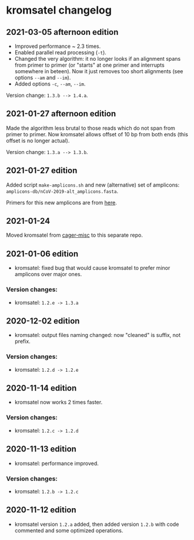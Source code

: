 # kromsatel changelog

## 2021-03-05 afternoon edition

- Improved performance ~ 2.3 times.
- Enabled parallel read processing (`-t`).
- Changed the very algorithm: it no longer looks if an alignment spans from primer to primer (or "starts" at one primer and interrupts somewhere in beteen). Now it just removes too short alignments (see options `--am` and `--im`).
- Added options `-c`, `--am`, `--im`.

Version change: `1.3.b --> 1.4.a`.

## 2021-01-27 afternoon edition

Made the algorithm less brutal to those reads which do not span from primer to primer. Now kromsatel allows offset of 10 bp from both ends (this offset is no longer actual).

Version change: `1.3.a --> 1.3.b`.

## 2021-01-27 edition

Added script `make-amplicons.sh` and new (alternative) set of amplicons: `amplicons-db/nCoV-2019-alt_amplicons.fasta`.

Primers for this new amplicons are from [here](https://github.com/ItokawaK/Alt_nCov2019_primers).

## 2021-01-24

Moved kromsatel from [cager-misc](https://github.com/masikol/cager-misc) to this separate repo.

## 2021-01-06 edition

- kromsatel: fixed bug that would cause kromsatel to prefer minor amplicons over major ones.

### Version changes:

- kromsatel: `1.2.e -> 1.3.a`

## 2020-12-02 edition

- kromsatel: output files naming changed: now "cleaned" is suffix, not prefix.

### Version changes:

- kromsatel: `1.2.d -> 1.2.e`

## 2020-11-14 edition

- kromsatel now works 2 times faster.

### Version changes:

- kromsatel: `1.2.c -> 1.2.d`

## 2020-11-13 edition

- kromsatel: performance improved.

### Version changes:

- kromsatel: `1.2.b -> 1.2.c`

## 2020-11-12 edition

- kromsatel version `1.2.a` added, then added version `1.2.b` with code commented and some optimized operations.